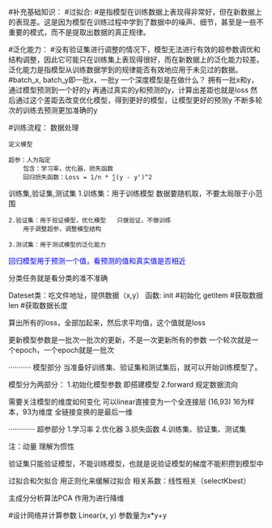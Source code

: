 #补充基础知识：
#过拟合:
#是指模型在训练数据上表现得非常好，但在新数据上的表现差。这是因为模型在训练过程中学到了数据中的噪声、细节，甚至是一些不重要的模式，而不是提取出数据的真正规律。

#泛化能力：
#没有验证集进行调整的情况下，模型无法进行有效的超参数调优和结构调整，因此它可能只在训练集上表现得很好，而在新数据上的泛化能力较差。泛化能力是指模型从训练数据学到的规律能否有效地应用于未见过的数据。
#batch_x, batch_y即一批x，一批y
一个深度模型是在做什么？
    拥有一批x和y，通过模型预测到一个好的y
    再通过真实的y和预测的y，计算出差距也就是loss
    然后通过这个差距去改变优化模型，得到更好的模型，让模型更好的预测y
        不断多轮次的训练去预测更加准确的y

#训练流程：
    数据处理

    定义模型

    超参：人为指定
        包含：学习率，优化器，损失函数
        回归损失函数：Loss = 1/n * ∑(y - y')^2

训练集,验证集,测试集
    1.训练集：用于训练模型
        数据要随机取，不要太局限于小范围

    2.验证集：用于验证模型，优化模型   只做验证，不做训练
        用于调整超参，调整模型结构

    3.测试集：用于测试模型的泛化能力

<span style="color: blue;">回归模型用于预测一个值，看预测的值和真实值是否相近</span>

分类任务就是看分类的准不准确

Dateset类：吃文件地址，提供数据（x,y）
    函数:
    init #初始化
    getitem #获取数据
    len     #获取数据长度


算出所有的loss，全部加起来，然后求平均值，这个值就是loss

更新模型参数是一批次一批次的更新，不是一次更新所有的参数
    一个轮次就是一个epoch，一个epoch就是一批次

···········
模型部分
当准备好训练集、验证集和测试集后，就可以开始训练模型了。

模型分为两部分：
    1.初始化模型参数 即搭建模型
    2.forward  规定数据流向 

需要关注模型的维度如何变化
    可以linear直接变为一个全连接层
    (16,93)  16为样本，93为维度
全链接变换的是最后一维

·············
超参部分
    1.学习率
    2.优化器
    3.损失函数
    4.训练集、验证集、测试集

注：动量 理解为惯性

验证集只能验证模型，不能训练模型，也就是说验证模型的梯度不能积攒到模型中

过拟合和欠拟合
    用正则化来缓解过拟合
相关系数：线性相关（selectKbest） 

主成分分析算法PCA  作用为进行降维

#设计网络并计算参数
    Linear(x, y)  参数量为x*y+y